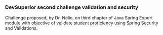 ### DevSuperior second challenge validation and security

Challenge proposed, by Dr. Nelio, on third chapter of Java Spring Expert module with objective of validate student proficiency using Spring Security and Validations.
